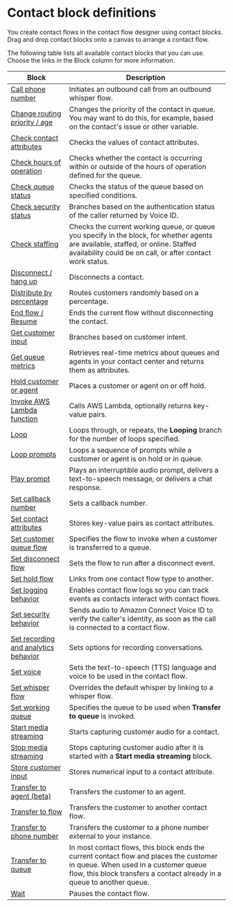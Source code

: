 # Contact block definitions<a name="contact-block-definitions"></a>

You create contact flows in the contact flow designer using contact blocks\. Drag and drop contact blocks onto a canvas to arrange a contact flow\. 

The following table lists all available contact blocks that you can use\. Choose the links in the Block column for more information\. 


| Block | Description | 
| --- | --- | 
| [Call phone number](call-phone-number.md)  | Initiates an outbound call from an outbound whisper flow\. | 
|  [Change routing priority / age](change-routing-priority.md)   |  Changes the priority of the contact in queue\. You may want to do this, for example, based on the contact's issue or other variable\.  | 
|  [Check contact attributes](check-contact-attributes.md)   |  Checks the values of contact attributes\.  | 
|   [Check hours of operation](check-hours-of-operation.md)  |  Checks whether the contact is occurring within or outside of the hours of operation defined for the queue\.  | 
|   [Check queue status](check-queue-status.md)   |  Checks the status of the queue based on specified conditions\.  | 
|   [Check security status](check-security-status.md)   |  Branches based on the authentication status of the caller returned by Voice ID\.  | 
|   [Check staffing](check-staffing.md)   |  Checks the current working queue, or queue you specify in the block, for whether agents are available, staffed, or online\. Staffed availability could be on call, or after contact work status\.  | 
|  [Disconnect / hang up](disconnect-hang-up.md)  |  Disconnects a contact\.  | 
|   [Distribute by percentage](distribute-by-percentage.md)   |  Routes customers randomly based on a percentage\.  | 
|   [End flow / Resume](end-flow-resume.md)   |  Ends the current flow without disconnecting the contact\.  | 
|   [Get customer input](get-customer-input.md)   |  Branches based on customer intent\.  | 
| [Get queue metrics](get-queue-metrics.md) | Retrieves real\-time metrics about queues and agents in your contact center and returns them as attributes\. | 
|  [Hold customer or agent](hold-customer-agent.md)  |  Places a customer or agent on or off hold\.  | 
|  [Invoke AWS Lambda function](invoke-lambda-function-block.md)  |  Calls AWS Lambda, optionally returns key\-value pairs\.  | 
|  [Loop](loop.md)  |  Loops through, or repeats, the **Looping** branch for the number of loops specified\.  | 
|  [Loop prompts](loop-prompts.md)  |  Loops a sequence of prompts while a customer or agent is on hold or in queue\.   | 
|   [Play prompt](play.md)  |  Plays an interruptible audio prompt, delivers a text\-to\-speech message, or delivers a chat response\.  | 
|   [Set callback number](set-callback-number.md)   |  Sets a callback number\.  | 
|   [Set contact attributes](set-contact-attributes.md)   |  Stores key\-value pairs as contact attributes\.  | 
|  [Set customer queue flow](set-customer-queue-flow.md)  |  Specifies the flow to invoke when a customer is transferred to a queue\.  | 
|   [Set disconnect flow](set-disconnect-flow.md)   |  Sets the flow to run after a disconnect event\.  | 
|   [Set hold flow](set-hold-flow.md)   |  Links from one contact flow type to another\.  | 
|   [Set logging behavior](set-logging-behavior.md)   |  Enables contact flow logs so you can track events as contacts interact with contact flows\.  | 
|   [Set security behavior](set-security-behavior.md)   |  Sends audio to Amazon Connect Voice ID to verify the caller's identity, as soon as the call is connected to a contact flow\.  | 
|   [Set recording and analytics behavior ](set-recording-behavior.md)  |  Sets options for recording conversations\.  | 
|  [Set voice](set-voice.md)   |  Sets the text\-to\-speech \(TTS\) language and voice to be used in the contact flow\.  | 
|   [Set whisper flow](set-whisper-flow.md)  |  Overrides the default whisper by linking to a whisper flow\.  | 
|   [Set working queue](set-working-queue.md)   |  Specifies the queue to be used when **Transfer to queue** is invoked\.  | 
|  [Start media streaming](start-media-streaming.md)  | Starts capturing customer audio for a contact\. | 
|  [Stop media streaming](stop-media-streaming.md)  | Stops capturing customer audio after it is started with a **Start media streaming** block\. | 
|   [Store customer input](store-customer-input.md)   |  Stores numerical input to a contact attribute\.  | 
|   [Transfer to agent \(beta\)](transfer-to-agent-block.md)  |  Transfers the customer to an agent\.  | 
|   [Transfer to flow](transfer-to-flow.md)  |  Transfers the customer to another contact flow\.  | 
|   [Transfer to phone number](transfer-to-phone-number.md)  |  Transfers the customer to a phone number external to your instance\.  | 
|   [Transfer to queue](transfer-to-queue.md)   |  In most contact flows, this block ends the current contact flow and places the customer in queue\. When used in a customer queue flow, this block transfers a contact already in a queue to another queue\.  | 
|   [Wait](wait.md)  |  Pauses the contact flow\.  | 